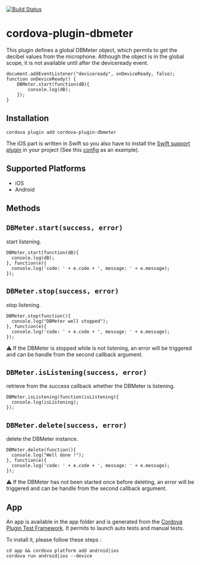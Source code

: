 [![Build Status](https://travis-ci.org/akofman/cordova-plugin-dbmeter.svg?branch=master)](https://travis-ci.org/akofman/cordova-plugin-dbmeter)

# cordova-plugin-dbmeter

This plugin defines a global DBMeter object, which permits to get the decibel values from the microphone.
Although the object is in the global scope, it is not available until after the deviceready event.

```
document.addEventListener("deviceready", onDeviceReady, false);
function onDeviceReady() {
    DBMeter.start(function(dB){
        console.log(dB);
    });
}
```

## Installation

```
cordova plugin add cordova-plugin-dbmeter
```
The iOS part is written in Swift so you also have to install the [Swift support plugin](https://github.com/akofman/cordova-plugin-add-swift-support)
in your project (See this [config](https://github.com/akofman/cordova-plugin-dbmeter/blob/master/app/config.xml) as an example).

## Supported Platforms

 - iOS
 - Android

## Methods

## `DBMeter.start(success, error)`
start listening.

```
DBMeter.start(function(dB){
  console.log(dB);
}, function(e){
  console.log('code: ' + e.code + ', message: ' + e.message);
});
```

## `DBMeter.stop(success, error)`
stop listening.

```
DBMeter.stop(function(){
  console.log("DBMeter well stopped");
}, function(e){
  console.log('code: ' + e.code + ', message: ' + e.message);  
});
```

:warning: If the DBMeter is stopped while is not listening, an error will be
triggered and can be handle from the second callback argument.

## `DBMeter.isListening(success, error)`
retrieve from the success callback whether
the DBMeter is listening.

```
DBMeter.isListening(function(isListening){
  console.log(isListening);
});
```

## `DBMeter.delete(success, error)`
delete the DBMeter instance.

```
DBMeter.delete(function(){
  console.log("Well done !");
}, function(e){
  console.log('code: ' + e.code + ', message: ' + e.message);  
});
```
:warning: If the DBMeter has not been started once before deleting, an error will be
triggered and can be handle from the second callback argument.

## App

An app is available in the app folder and is generated from the [Cordova Plugin Test Framework](https://github.com/apache/cordova-plugin-test-framework).
It permits to launch auto tests and manual tests.

To install it, please follow these steps :

```
cd app && cordova platform add android|ios
cordova run android|ios --device
```

